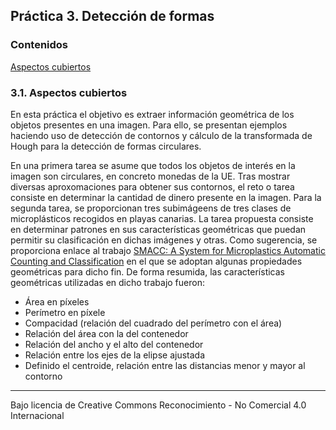 ## Práctica 3. Detección de formas

### Contenidos

[Aspectos cubiertos](#31-aspectos-cubiertos)

### 3.1. Aspectos cubiertos

En esta práctica el objetivo es extraer información geométrica de los objetos presentes en una imagen. Para ello, se presentan ejemplos haciendo uso de detección de contornos y cálculo de la transformada de Hough para la detección de formas circulares.

En una primera tarea se asume que todos los objetos de interés en la imagen son circulares, en concreto monedas de la UE. Tras mostrar diversas aproxomaciones para obtener sus contornos, el reto o tarea consiste en determinar la cantidad de dinero presente en la imagen.
Para la segunda tarea, se proporcionan tres subimágeens de tres clases de microplásticos recogidos en playas canarias. La tarea propuesta consiste en determinar patrones en sus características geométricas que puedan permitir su clasificación en dichas imágenes y otras. Como sugerencia, se proporciona enlace al trabajo [SMACC: A System for Microplastics Automatic Counting and Classification](https://doi.org/10.1109/ACCESS.2020.2970498) en el que se adoptan algunas propiedades geométricas para dicho fin. De forma resumida, las características geométricas utilizadas en dicho trabajo fueron:

- Área en píxeles
- Perímetro en píxele
- Compacidad (relación del cuadrado del perímetro con el área)
- Relación del área con la del contenedor
- Relación del ancho y el alto del contenedor
- Relación entre los ejes de la elipse ajustada
- Definido el centroide, relación entre las distancias menor y mayor al contorno



<!---Momentos en trabajo de Nayar sobre Binary images https://cave.cs.columbia.edu/Statics/monographs/Binary%20Images%20FPCV-1-3.pdf -->


***
Bajo licencia de Creative Commons Reconocimiento - No Comercial 4.0 Internacional
